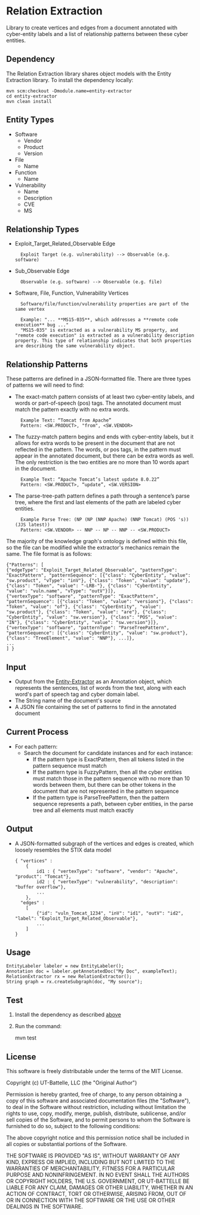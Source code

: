 # Relation Extraction
Library to create vertices and edges from a document annotated with cyber-entity labels and a list of relationship patterns between these cyber entities.

## Dependency
The Relation Extraction library shares object models with the Entity Extraction library. To install the dependency locally:

	mvn scm:checkout -Dmodule.name=entity-extractor
	cd entity-extractor
	mvn clean install

## Entity Types
* Software
	* Vendor
	* Product
	* Version
* File
	* Name
* Function
	* Name
* Vulnerability
	* Name
	* Description
	* CVE
	* MS
	
## Relationship Types
* Exploit_Target_Related_Observable Edge

		Exploit Target (e.g. vulnerability) --> Observable (e.g. software)
	
* Sub_Observable Edge

		Observable (e.g. software) --> Observable (e.g. file)
	
* Software, File, Function, Vulnerability Vertices

		Software/file/function/vulnerability properties are part of the same vertex
		
		Example: "... **MS15-035**, which addresses a **remote code execution** bug ..."
		"MS15-035" is extracted as a vulnerability MS property, and "remote code execution" is extracted as a vulnerability description property. This type of relationship indicates that both properties are describing the same vulnerability object.


## Relationship Patterns
These patterns are defined in a JSON-formatted file. There are three types of patterns we will need to find:

* The exact-match pattern consists of at least two cyber-entity labels, and words or part-of-speech (pos) tags.  The annotated document must match the pattern exactly with no extra words. 
	
		Example Text: “Tomcat from Apache”
		Pattern: <SW.PRODUCT>, "from", <SW.VENDOR>
	
* The fuzzy-match pattern begins and ends with cyber-entity labels, but it allows for extra words to be present in the document that are not reflected in the pattern. The words, or pos tags, in the pattern must appear in the annotated document, but there can be extra words as well. The only restriction is the two entities are no more than 10 words apart in the document.
	
		Example Text: “Apache Tomcat’s latest update 8.0.22”
		Pattern: <SW.PRODUCT>, “update”, <SW.VERSION>
	
* The parse-tree-path pattern defines a path through a sentence’s parse tree, where the first and last elements of the path are labeled cyber entities. 
	
		Example Parse Tree: (NP (NP (NNP Apache) (NNP Tomcat) (POS 's)) (JJS latest))
		Pattern: <SW.VENDOR> -- NNP -- NP -- NNP -- <SW.PRODUCT>
	
The majority of the knowledge graph's ontology is defined within this file, so the file can be modified while the extractor's mechanics remain the same. The file format is as follows:

	{"Patterns": [
	{"edgeType": "Exploit_Target_Related_Observable", "patternType": "ExactPattern", "patternSequence": [{"class": "CyberEntity", "value": "sw.product", "vType": "inV"}, {"class": "Token", "value": "update"}, {"class": "Token", "value": "-LRB-"}, {"class": "CyberEntity", "value": "vuln.name", "vType": "outV"}]},
	{"vertexType": "software", "patternType": "ExactPattern", "patternSequence": [{"class": "Token", "value": "versions"}, {"class": "Token", "value": "of"}, {"class": "CyberEntity", "value": "sw.product"}, {"class": "Token", "value": "are"}, {"class": "CyberEntity", "value": "sw.version"}, {"class": "POS", "value": "IN"}, {"class": "CyberEntity", "value": "sw.version"}]},
	{"vertexType": "software", "patternType": "ParseTreePattern", "patternSequence": [{"class": "CyberEntity", "value": "sw.product"}, {"class": "TreeElement", "value": "NNP"}, ...]},
	...
	] }


## Input
* Output from the [Entity-Extractor](https://github.com/stucco/entity-extractor) as an Annotation object, which represents the sentences, list of words from the text, along with each word's part of speech tag and cyber domain label.
* The String name of the document's source
* A JSON file containing the set of patterns to find in the annotated document
	

## Current Process
* For each pattern:
	* Search the document for candidate instances and for each instance:
		* If the pattern type is ExactPattern, then all tokens listed in the pattern sequence must match
		* If the pattern type is FuzzyPattern, then all the cyber entities must match those in the pattern sequence with no more than 10 words between them, but there can be other tokens in the document that are not represented in the pattern sequence
		* If the pattern type is ParseTreePattern, then the pattern sequence represents a path, between cyber entities, in the parse tree and all elements must match exactly

	
## Output
* A JSON-formatted subgraph of the vertices and edges is created, which loosely resembles the STIX data model
	
	```
	{ "vertices" : 
		{
			id1 : { "vertexType": "software", "vendor": "Apache", "product": "Tomcat"},
			id2 : { "vertexType": "vulnerability", "description": "buffer overflow"},
			...
		},
	  "edges" : 
	  	[
	  		{"id": "vuln_Tomcat_1234", "inV": "id1", "outV": "id2", "label": "Exploit_Target_Related_Observable"},
			...
	  	]
	}
	```

## Usage
	EntityLabeler labeler = new EntityLabeler();
	Annotation doc = labeler.getAnnotatedDoc("My Doc", exampleText);
	RelationExtractor rx = new RelationExtractor();
	String graph = rx.createSubgraph(doc, "My source");
	
## Test
1) Install the dependency as described [above](https://github.com/stucco/relation-extractor#dependency)

2) Run the command:

	mvn test
	
## License
This software is freely distributable under the terms of the MIT License.

Copyright (c) UT-Battelle, LLC (the "Original Author")

Permission is hereby granted, free of charge, to any person obtaining a copy of this software and associated documentation files (the "Software"), to deal in the Software without restriction, including without limitation the rights to use, copy, modify, merge, publish, distribute, sublicense, and/or sell copies of the Software, and to permit persons to whom the Software is furnished to do so, subject to the following conditions:
 
The above copyright notice and this permission notice shall be included in all copies or substantial portions of the Software.
 
THE SOFTWARE IS PROVIDED "AS IS", WITHOUT WARRANTY OF ANY KIND, EXPRESS OR IMPLIED, INCLUDING BUT NOT LIMITED TO THE WARRANTIES OF MERCHANTABILITY, FITNESS FOR A PARTICULAR PURPOSE AND NONINFRINGEMENT. IN NO EVENT SHALL THE AUTHORS OR COPYRIGHT HOLDERS, THE U.S. GOVERNMENT, OR UT-BATTELLE BE LIABLE FOR ANY CLAIM, DAMAGES OR OTHER LIABILITY, WHETHER IN AN ACTION OF CONTRACT, TORT OR OTHERWISE, ARISING FROM, OUT OF OR IN CONNECTION WITH THE SOFTWARE OR THE USE OR OTHER DEALINGS IN THE SOFTWARE.
